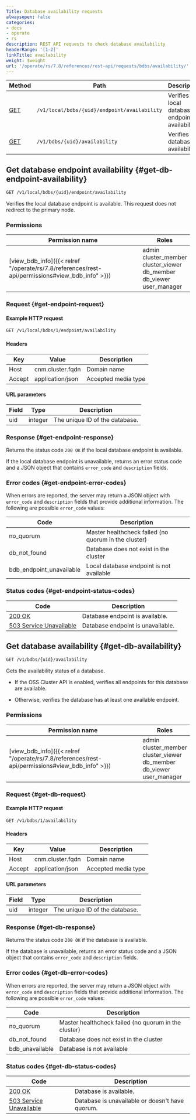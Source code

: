 ```yaml
---
Title: Database availability requests
alwaysopen: false
categories:
- docs
- operate
- rs
description: REST API requests to check database availability
headerRange: '[1-2]'
linkTitle: availability
weight: $weight
url: '/operate/rs/7.8/references/rest-api/requests/bdbs/availability/'
---
```


| Method | Path | Description |
|--------|------|-------------|
| [GET](#get-db-endpoint-availability) | `/v1/local/bdbs/{uid}/endpoint/availability` | Verifies local database endpoint availability |
| [GET](#get-db-availability) | `/v1/bdbs/{uid}/availability` | Verifies database availability |

## Get database endpoint availability {#get-db-endpoint-availability}

```sh
GET /v1/local/bdbs/{uid}/endpoint/availability
```

Verifies the local database endpoint is available. This request does not redirect to the primary node.

### Permissions

| Permission name | Roles |
|-----------------|-------|
| [view_bdb_info]({{< relref "/operate/rs/7.8/references/rest-api/permissions#view_bdb_info" >}}) | admin<br />cluster_member<br />cluster_viewer<br />db_member<br />db_viewer<br />user_manager |

### Request {#get-endpoint-request}

#### Example HTTP request

```sh
GET /v1/local/bdbs/1/endpoint/availability
```

#### Headers

| Key | Value | Description |
|-----|-------|-------------|
| Host | cnm.cluster.fqdn | Domain name |
| Accept | application/json | Accepted media type |

#### URL parameters

| Field | Type | Description |
|-------|------|-------------|
| uid | integer | The unique ID of the database. |

### Response {#get-endpoint-response}

Returns the status code `200 OK` if the local database endpoint is available.

If the local database endpoint is unavailable, returns an error status code and a JSON object that contains `error_code` and `description` fields.

### Error codes {#get-endpoint-error-codes}

When errors are reported, the server may return a JSON object with
`error_code` and `description` fields that provide additional information.
The following are possible `error_code` values:

| Code | Description |
|------|-------------|
| no_quorum | Master healthcheck failed (no quorum in the cluster) |
| db_not_found | Database does not exist in the cluster |
| bdb_endpoint_unavailable | Local database endpoint is not available | 

### Status codes {#get-endpoint-status-codes}

| Code | Description |
|------|-------------|
| [200 OK](https://www.rfc-editor.org/rfc/rfc9110.html#name-200-ok) | Database endpoint is available. |
| [503 Service Unavailable](https://www.rfc-editor.org/rfc/rfc9110.html#name-503-service-unavailable) | Database endpoint is unavailable. |


## Get database availability {#get-db-availability}

```sh
GET /v1/bdbs/{uid}/availability
```

Gets the availability status of a database.

- If the OSS Cluster API is enabled, verifies all endpoints for this database are available.

- Otherwise, verifies the database has at least one available endpoint.

### Permissions

| Permission name | Roles |
|-----------------|-------|
| [view_bdb_info]({{< relref "/operate/rs/7.8/references/rest-api/permissions#view_bdb_info" >}}) | admin<br />cluster_member<br />cluster_viewer<br />db_member<br />db_viewer<br />user_manager |

### Request {#get-db-request}

#### Example HTTP request

```sh
GET /v1/bdbs/1/availability
```

#### Headers

| Key | Value | Description |
|-----|-------|-------------|
| Host | cnm.cluster.fqdn | Domain name |
| Accept | application/json | Accepted media type |

#### URL parameters

| Field | Type | Description |
|-------|------|-------------|
| uid | integer | The unique ID of the database. |

### Response {#get-db-response}

Returns the status code `200 OK` if the database is available.

If the database is unavailable, returns an error status code and a JSON object that contains `error_code` and `description` fields.

### Error codes {#get-db-error-codes}

When errors are reported, the server may return a JSON object with
`error_code` and `description` fields that provide additional information.
The following are possible `error_code` values:

| Code | Description |
|------|-------------|
| no_quorum | Master healthcheck failed (no quorum in the cluster) |
| db_not_found | Database does not exist in the cluster |
| bdb_unavailable | Database is not available | 

### Status codes {#get-db-status-codes}

| Code | Description |
|------|-------------|
| [200 OK](https://www.rfc-editor.org/rfc/rfc9110.html#name-200-ok) | Database is available. |
| [503 Service Unavailable](https://www.rfc-editor.org/rfc/rfc9110.html#name-503-service-unavailable) | Database is unavailable or doesn't have quorum. |
